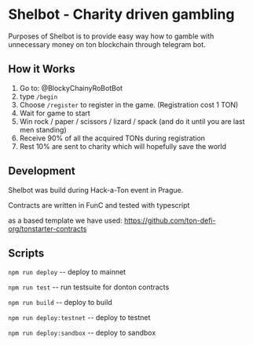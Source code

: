 # Shelbot - Charity driven gambling

Purposes of Shelbot is to provide easy way how to gamble with unnecessary money on ton blockchain through telegram bot.
 
## How it Works

1) Go to: @BlockyChainyRoBotBot
2) type `/begin`
3) Choose `/register` to register in the game. (Registration cost 1 TON)
4) Wait for game to start
5) Win rock / paper / scissors / lizard / spack (and do it until you are last men standing)
6) Receive 90% of all the acquired TONs during registration
7) Rest 10% are sent to charity which will hopefully save the world 

## Development

Shelbot was build during Hack-a-Ton event in Prague. 

Contracts are written in FunC and tested with typescript

as a based template we have used: https://github.com/ton-defi-org/tonstarter-contracts

## Scripts

`npm run deploy` -- deploy to mainnet 

`npm run test` -- run testsuite for donton contracts

`npm run build` -- deploy to build 

`npm run deploy:testnet` -- deploy to testnet

`npm run deploy:sandbox` -- deploy to sandbox

